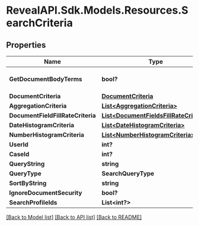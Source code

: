 # RevealAPI.Sdk.Models.Resources.SearchCriteria
## Properties

Name | Type | Description | Notes
------------ | ------------- | ------------- | -------------
**GetDocumentBodyTerms** | **bool?** | Retrieve document body terms | [optional] 
**DocumentCriteria** | [**DocumentCriteria**](DocumentCriteria.md) |  | [optional] 
**AggregationCriteria** | [**List&lt;AggregationCriteria&gt;**](AggregationCriteria.md) |  | [optional] 
**DocumentFieldFillRateCriteria** | [**List&lt;DocumentFieldsFillRateCriteria&gt;**](DocumentFieldsFillRateCriteria.md) |  | [optional] 
**DateHistogramCriteria** | [**List&lt;DateHistogramCriteria&gt;**](DateHistogramCriteria.md) |  | [optional] 
**NumberHistogramCriteria** | [**List&lt;NumberHistogramCriteria&gt;**](NumberHistogramCriteria.md) |  | [optional] 
**UserId** | **int?** |  | [optional] 
**CaseId** | **int?** |  | [optional] 
**QueryString** | **string** |  | [optional] 
**QueryType** | **SearchQueryType** |  | [optional] 
**SortByString** | **string** |  | [optional] 
**IgnoreDocumentSecurity** | **bool?** |  | [optional] 
**SearchProfileIds** | **List&lt;int?&gt;** |  | [optional] 

[[Back to Model list]](../README.md#documentation-for-models) [[Back to API list]](../README.md#documentation-for-api-endpoints) [[Back to README]](../README.md)

